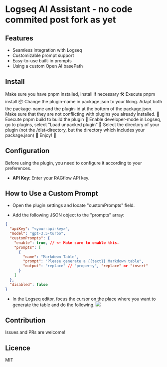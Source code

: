 # Logseq AI Assistant - no code commited post fork as yet

## Features
- Seamless integration with Logseq
- Customizable prompt support
- Easy-to-use built-in prompts 
- Using a custom Open AI basePath

## Install

Make sure you have pnpm installed, install if necessary 🛠
Execute pnpm install 📦
Change the plugin-name in package.json to your liking. Adapt both the package-name and the plugin-id at the bottom of the package.json. Make sure that they are not conflicting with plugins you already installed. 📝
Execute pnpm build to build the plugin 🚧
Enable developer-mode in Logseq, go to plugins, select "Load unpacked plugin" 🔌
Select the directory of your plugin (not the /dist-directory, but the directory which includes your package.json) 📂
Enjoy! 🎉

## Configuration
Before using the plugin, you need to configure it according to your preferences.

- **API Key**: Enter your RAGflow API key.

## How to Use a Custom Prompt

- Open the plugin settings and locate "customPrompts" field.

- Add the following JSON object to the "prompts" array:

```json
{
  "apiKey": "<your-api-key>",
  "model": "gpt-3.5-turbo",
  "customPrompts": {
    "enable": true, // <- Make sure to enable this.
    "prompts": [
      {
        "name": "Markdown Table",
        "prompt": "Please generate a {{text}} Markdown table",
        "output": "replace" // "property", "replace" or "insert"
      }
    ]
  },
  "disabled": false
}
```

- In the Logseq editor, focus the cursor on the place where you want to generate the table and do the following.
![](https://user-images.githubusercontent.com/9718515/226259576-a1193b51-8a57-4cad-9270-f5bc30a5ba29.gif)

## Contribution
Issues and PRs are welcome!

## Licence
MIT
